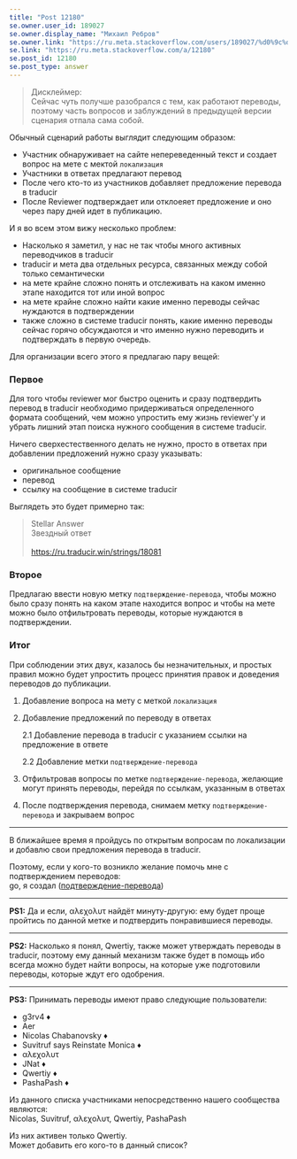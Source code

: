 ```yaml
---
title: "Post 12180"
se.owner.user_id: 189027
se.owner.display_name: "Михаил Ребров"
se.owner.link: "https://ru.meta.stackoverflow.com/users/189027/%d0%9c%d0%b8%d1%85%d0%b0%d0%b8%d0%bb-%d0%a0%d0%b5%d0%b1%d1%80%d0%be%d0%b2"
se.link: "https://ru.meta.stackoverflow.com/a/12180"
se.post_id: 12180
se.post_type: answer
---
```

<blockquote>
<p>Дисклеймер:<br/>
Сейчас чуть получше разобрался с тем, как работают переводы, поэтому часть вопросов и заблуждений в предыдущей версии сценария отпала сама собой.</p>
</blockquote>
<p>Обычный сценарий работы выглядит следующим образом:</p>
<ul>
<li>Участник обнаруживает на сайте непереведенный текст и создает вопрос на мете с мектой <code>локализация</code></li>
<li>Участники в ответах предлагают перевод</li>
<li>После чего кто-то из участников добавляет предложение перевода в traducir</li>
<li>После Reviewer подтверждает или отклоеяет предложение и оно через пару дней идет в публикацию.</li>
</ul>
<p>И я во всем этом вижу несколько проблем:</p>
<ul>
<li>Насколько я заметил, у нас не так чтобы много активных переводчиков в traducir</li>
<li>traducir и мета два отдельных ресурса, связанных между собой только семантически</li>
<li>на мете крайне сложно понять и отслеживать на каком именно этапе находится тот или иной вопрос</li>
<li>на мете крайне сложно найти какие именно переводы сейчас нуждаются в подтверждении</li>
<li>также сложно в системе traducir понять, какие именно переводы сейчас горячо обсуждаются и что именно нужно переводить и подтверждать в первую очередь.</li>
</ul>
<p>Для организации всего этого я предлагаю пару вещей:</p>
<h3>Первое</h3>
<p>Для того чтобы reviewer мог быстро оценить и сразу подтвердить перевод в traducir необходимо придерживаться определенного формата сообщений, чем можно упростить ему жизнь reviewer'у и убрать лишний этап поиска нужного сообщения в системе traducir.</p>
<p>Ничего сверхестественного делать не нужно, просто в ответах при добавлении предложений нужно сразу указывать:</p>
<ul>
<li>оригинальное сообщение</li>
<li>перевод</li>
<li>ссылку на сообщение в системе traducir</li>
</ul>
<p>Выглядеть это будет примерно так:</p>
<blockquote>
<p>Stellar Answer<br/>
Звездный ответ<br/><br/>
<a href="https://ru.traducir.win/strings/18081" rel="nofollow noreferrer">https://ru.traducir.win/strings/18081</a></p>
</blockquote>
<h3>Второе</h3>
<p>Предлагаю ввести новую метку <code>подтверждение-перевода</code>, чтобы можно было сразу понять на каком этапе находится вопрос и чтобы на мете можно было отфильтровать переводы, которые нуждаются в подтверждении.</p>
<h3>Итог</h3>
<p>При соблюдении этих двух, казалось бы незначительных, и простых  правил можно будет упростить процесс принятия правок и доведения переводов до публикации.</p>
<ol>
<li><p>Добавление вопроса на мету с меткой <code>локализация</code></p>
</li>
<li><p>Добавление предложений по переводу в ответах</p>
<p>2.1 Добавление перевода в traducir с указанием ссылки на предложение в ответе</p>
<p>2.2 Добавление метки <code>подтверждение-перевода</code></p>
</li>
<li><p>Отфильтровав вопросы по метке <code>подтверждение-перевода</code>, желающие могут принять переводы, перейдя по ссылкам, указанным в ответах</p>
</li>
<li><p>После подтверждения перевода, снимаем метку <code>подтверждение-перевода</code> и закрываем вопрос</p>
</li>
</ol>
<hr />
<p>В ближайшее время я пройдусь по открытым вопросам по локализации и добавлю свои предложения перевода в traducir.</p>
<p>Поэтому, если у кого-то возникло желание помочь мне с подтверждением переводов: <br/>
go, я создал (<a href="https://ru.meta.stackoverflow.com/questions/tagged/%d0%bf%d0%be%d0%b4%d1%82%d0%b2%d0%b5%d1%80%d0%b6%d0%b4%d0%b5%d0%bd%d0%b8%d0%b5-%d0%bf%d0%b5%d1%80%d0%b5%d0%b2%d0%be%d0%b4%d0%b0">подтверждение-перевода</a>)</p>
<hr />
<p><strong>PS1:</strong> Да и если, αλεχολυτ найдёт минуту-другую: ему будет проще пройтись по данной метке и подтвердить понравившиеся переводы.</p>
<hr />
<p><strong>PS2:</strong> Насколько я понял, Qwertiy, также может утверждать переводы в traducir, поэтому ему данный механизм также будет в помощь ибо всегда можно будет найти вопросы, на которые уже подготовили переводы, которые ждут его одобрения.</p>
<hr />
<p><strong>PS3:</strong> Принимать переводы имеют право следующие пользователи:</p>
<ul>
<li>g3rv4 ♦</li>
<li>Aer</li>
<li>Nicolas Chabanovsky ♦</li>
<li>Suvitruf says Reinstate Monica ♦</li>
<li>αλεχολυτ</li>
<li>JNat ♦</li>
<li>Qwertiy ♦</li>
<li>PashaPash ♦</li>
</ul>
<p>Из данного списка участниками непосредственно нашего сообщества являются:<br/>
Nicolas, Suvitruf, αλεχολυτ, Qwertiy, PashaPash</p>
<p>Из них активен только Qwertiy.<br/>
Может добавить его кого-то в данный список?</p>
